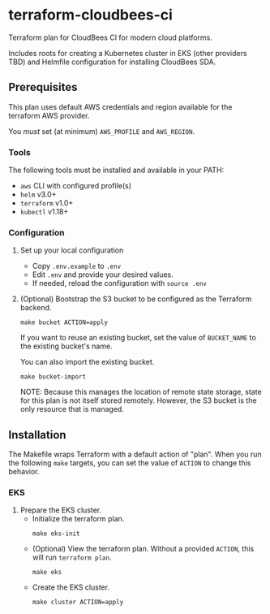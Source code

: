 # terraform-cloudbees-ci
Terraform plan for CloudBees CI for modern cloud platforms.

Includes roots for creating a Kubernetes cluster in EKS (other providers TBD) and Helmfile configuration for installing CloudBees SDA.

## Prerequisites
This plan uses default AWS credentials and region available for the terraform AWS provider.

You _must_ set (at minimum) `AWS_PROFILE` and `AWS_REGION`. 

### Tools
The following tools must be installed and available in your PATH:
* `aws` CLI with configured profile(s)
* `helm` v3.0+
* `terraform` v1.0+
* `kubectl` v1.18+

### Configuration
1. Set up your local configuration 
    * Copy `.env.example` to `.env`
    * Edit `.env` and provide your desired values.
    * If needed, reload the configuration with `source .env`

2. (Optional) Bootstrap the S3 bucket to be configured as the Terraform backend.
    ```shell
    make bucket ACTION=apply
    ```

   If you want to reuse an existing bucket, set the value of `BUCKET_NAME` to the existing bucket's name.

   You can also import the existing bucket.
   ```shell
   make bucket-import
   ```

    NOTE: Because this manages the location of remote state storage, state for this plan
    is not itself stored remotely. However, the S3 bucket is the only resource that is managed.

## Installation
The Makefile wraps Terraform with a default action of "plan". When you run the following `make` targets, you can set the value of `ACTION` to change this behavior.

### EKS 
1. Prepare the EKS cluster.
    * Initialize the terraform plan. 
        ```shell
        make eks-init
        ```
    * (Optional) View the terraform plan. Without a provided `ACTION`, this will run `terraform plan`.
        ```shell
        make eks
        ```
    * Create the EKS cluster.
        ```shell
        make cluster ACTION=apply
        ```
